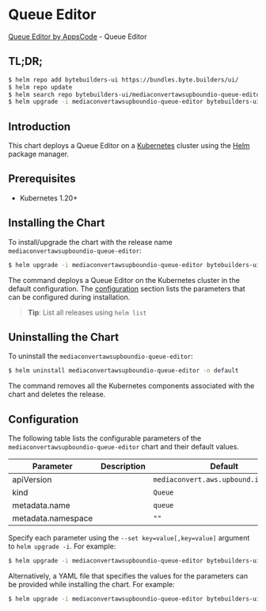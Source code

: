 # Queue Editor

[Queue Editor by AppsCode](https://byte.builders) - Queue Editor

## TL;DR;

```bash
$ helm repo add bytebuilders-ui https://bundles.byte.builders/ui/
$ helm repo update
$ helm search repo bytebuilders-ui/mediaconvertawsupboundio-queue-editor --version=v0.4.18
$ helm upgrade -i mediaconvertawsupboundio-queue-editor bytebuilders-ui/mediaconvertawsupboundio-queue-editor -n default --create-namespace --version=v0.4.18
```

## Introduction

This chart deploys a Queue Editor on a [Kubernetes](http://kubernetes.io) cluster using the [Helm](https://helm.sh) package manager.

## Prerequisites

- Kubernetes 1.20+

## Installing the Chart

To install/upgrade the chart with the release name `mediaconvertawsupboundio-queue-editor`:

```bash
$ helm upgrade -i mediaconvertawsupboundio-queue-editor bytebuilders-ui/mediaconvertawsupboundio-queue-editor -n default --create-namespace --version=v0.4.18
```

The command deploys a Queue Editor on the Kubernetes cluster in the default configuration. The [configuration](#configuration) section lists the parameters that can be configured during installation.

> **Tip**: List all releases using `helm list`

## Uninstalling the Chart

To uninstall the `mediaconvertawsupboundio-queue-editor`:

```bash
$ helm uninstall mediaconvertawsupboundio-queue-editor -n default
```

The command removes all the Kubernetes components associated with the chart and deletes the release.

## Configuration

The following table lists the configurable parameters of the `mediaconvertawsupboundio-queue-editor` chart and their default values.

|     Parameter      | Description |                     Default                      |
|--------------------|-------------|--------------------------------------------------|
| apiVersion         |             | <code>mediaconvert.aws.upbound.io/v1beta1</code> |
| kind               |             | <code>Queue</code>                               |
| metadata.name      |             | <code>queue</code>                               |
| metadata.namespace |             | <code>""</code>                                  |


Specify each parameter using the `--set key=value[,key=value]` argument to `helm upgrade -i`. For example:

```bash
$ helm upgrade -i mediaconvertawsupboundio-queue-editor bytebuilders-ui/mediaconvertawsupboundio-queue-editor -n default --create-namespace --version=v0.4.18 --set apiVersion=mediaconvert.aws.upbound.io/v1beta1
```

Alternatively, a YAML file that specifies the values for the parameters can be provided while
installing the chart. For example:

```bash
$ helm upgrade -i mediaconvertawsupboundio-queue-editor bytebuilders-ui/mediaconvertawsupboundio-queue-editor -n default --create-namespace --version=v0.4.18 --values values.yaml
```

